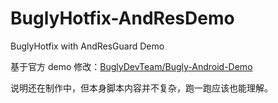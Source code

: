 # BuglyHotfix-AndResDemo
BuglyHotfix with AndResGuard Demo

基于官方 demo 修改：[BuglyDevTeam/Bugly-Android-Demo](https://github.com/BuglyDevTeam/Bugly-Android-Demo)

说明还在制作中，但本身脚本内容并不复杂，跑一跑应该也能理解。
